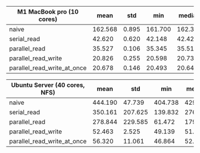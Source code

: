 | M1 MacBook pro (10 cores)   | mean    | std   | min     | median  | max     | improvement |
| --------------------------- | ------- | ----- | ------- | ------- | ------- | ----------- |
| naive                       | 162.568 | 0.895 | 161.700 | 162.386 | 164.721 | x1.000      |
| serial_read                 | 42.620  | 0.620 | 42.148  | 42.428  | 44.357  | x3.814      |
| parallel_read               | 35.527  | 0.106 | 35.345  | 35.511  | 35.732  | x4.576      |
| parallel_read_write         | 20.826  | 0.255 | 20.598  | 20.732  | 21.523  | x7.806      |
| parallel_read_write_at_once | 20.678  | 0.146 | 20.493  | 20.645  | 21.036  | x7.862      |




| Ubuntu Server (40 cores, NFS) | mean    | std     | min     | median  | max     | improvement |
| ----------------------------- | ------- | ------- | ------- | ------- | ------- | ----------- |
| naive                         | 444.190 | 47.739  | 404.738 | 429.977 | 579.257 | x1.000      |
| serial_read                   | 350.161 | 207.625 | 139.832 | 276.194 | 749.342 | x1.269      |
| parallel_read                 | 278.844 | 229.585 | 61.472  | 179.473 | 719.069 | x1.593      |
| parallel_read_write           | 52.463  | 2.525   | 49.139  | 51.760  | 56.053  | x8.467      |
| parallel_read_write_at_once   | 56.320  | 11.061  | 46.864  | 52.601  | 82.210  | x7.887      |

